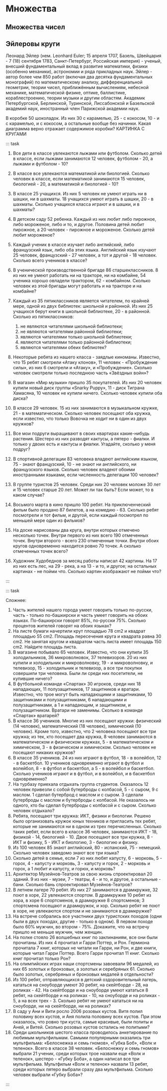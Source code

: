 # Множества

## Множества чисел

## Эйлеровы круги

Леонард Эйлер (нем. Leonhard Euler; 15 апреля 1707, Базель, Швейцария - 7 (18) сентября 1783, Санкт-Петербург, Российская империя) - ученый, внесший фундаментальный вклад в развитие математики, физики (особенно механики), астрономии и ряда прикладных наук. Эйлер - автор более чем 850 работ (включая два десятка фундаментальных монографий) по математическому анализу, дифференциальной геометрии, теории чисел, приближённым вычислениям, небесной механике, математической физике, оптике, баллистике, кораблестроению, теории музыки и другим областям. Академик Петербургской, Берлинской, Туринской, Лиссабонской и Базельской академий наук, иностранный член Парижской академии наук.

В коробке 50 шоколадок. Из них 30 с карамелью, 25 - с кокосом, 10 - и с карамелью, и с кокосом, а остальные вообще без начинки. Какая диаграмма верно отражает содержимое коробки?
КАРТИНКА С КРУГАМИ

::: task

1. Все дети в классе увлекаются лыжами или футболом. Сколько детей в классе, если лыжами занимаются 12 человек, футболом - 20, а лыжами и футболом - 10?
2. В классе все увлекаются математикой или биологией. Сколько человек в классе, если математикой занимаются 15 человек, биологией - 20, а математикой и биологией - 10?
3. В классе 25 учащихся. Из них 5 человек не умеют играть ни в шашки, ни в шахматы. 18 учащихся умеют играть в шашки, 20 - в шахматы. Сколько учащихся класса играют и в шашки, и в шахматы?
4. В детском саду 52 ребенка. Каждый из них любит либо пирожное, либо мороженое, либо и то, и другое. Половина детей любит пирожное, а 20 человек - пирожное и мороженое. Сколько детей любит мороженое?
5. Каждый ученик в классе изучает либо английский, либо французский язык, либо оба этих языка. Английский язык изучают 25 человек, французский - 27 человек, а тот и другой - 18 человек. Сколько всего учеников в классе?
6. В ученической производственной бригаде 86 старшеклассников. 8 из них не умеют работать ни на тракторе, ни на комбайне, 54 ученика хорошо овладели трактором, 62 - комбайном. Сколько человек из этой бригады могут работать и на тракторе и на комбайне?
7. Каждый из 35 пятиклассников является читателем, по крайней мере, одной из двух библиотек: школьной и районной. Из них 25 учащихся берут книги в школьной библиотеке, 20 - в районной. Сколько из пятиклассников:

   1. не являются читателями школьной библиотеки;
   2. не являются читателями районной библиотеки;
   3. являются читателями только школьной библиотеки;
   4. являются читателями только районной библиотеки;
   5. являются читателями обеих библиотек?

8. Некоторые ребята из нашего класса - заядлые киноманы. Известно, что 15 ребят смотрели «Атаку клонов», 11 человек - «Пробуждение силы», из них 6 смотрели и «Атаку», и «Пробуждение». Сколько человек смотрели только последнюю часть «Звёздных войн»?
9. В магазин «Мир музыки» пришло 35 покупателей. Из них 20 человек купили новый диск группы «Snarky Puppy», 11 - диск Тиграна Хамасяна, 10 человек не купили ничего. Сколько человек купили оба диска?
10. В классе 29 человек. 15 из них занимаются в музыкальном кружке, 21 - в математическом. Сколько человек посещают оба кружка, если известно, что только Вовочка не ходит ни в один из двух кружков?
11. Все мои подруги выращивают в своих квартирах какие-нибудь растения. Шестеро из них разводят кактусы, а пятеро - фиалки. И только у двоих есть и кактусы и фиалки. Угадайте, сколько у меня подруг?
12. В спортивной делегации 83 человека владеют английским языком, 75 - знают французский, 10 - не знают ни английского, ни французского языков. Сколько человек владеют обоими иностранными языками, если численность делегации 100 человек?
13. В группе туристов 25 человек. Среди них 20 человек моложе 30 лет и 15 человек старше 20 лет. Может ли так быть? Если может, то в каком случае?
14. Восьмого марта в кино пришло 100 ребят. На приключенческий фильм было продано 87 билетов, а на комедию - 63. Сколько ребят посмотрели и тот фильм, и другой, если каждый посмотрел по меньшей мере один из фильмов?
15. На доске нарисованы два круга, внутри которых отмечено несколько точек. Внутри первого из них всего 190 отмеченных точек. Внутри второго - всего 230 отмеченные точки. Внутри обоих кругов одновременно находится ровно 70 точек. А сколько отмеченных точек всего?
16. Художник Худобеднов за месяц работы написал 42 картины. На 17 из них есть лес, на 29 - река, а на 13 - и то, и другое; на остальных картинах - не пойми что. Сколько картин изображают не пойми что?

:::

::: task

Сложнее:

1. Часть жителей нашего города умеет говорить только по-русски, часть - только по-башкирски и часть умеет говорить на обоих языках. По-башкирски говорят 85%, по-русски 75%. Сколько процентов жителей говорят на обоих языках?
2. На листе бумаги начертили крут площадью 78 cm2 и квадрат площадью 55 cm2. Площадь пересечения круга и квадрата равна 30 cm2. Не занятая кругом и квадратом часть листа имеет площадь 150 cm2. Найдите площадь листа.
3. В магазине побывало 65 человек. Известно, что они купили 35 холодильников, 36 микроволновок, 37 телевизоров. 20 из них купили и холодильник и микроволновку, 19 - и микроволновку, и телевизор, 15 - холодильник и телевизор, а все три покупки совершили три человека. Были ли среди них посетители, не купившие ничего?
4. В футбольной команде «Спартак» 30 игроков, среди них 18 нападающих, 11 полузащитников, 17 защитников и вратари. Известно, что трое могут быть нападающими и защитниками, 10 защитниками и полузащитниками, 6 нападающими и полузащитниками, а 1 и нападающим, и защитником, и полузащитником. Вратари не заменимы. Сколько в команде «Спартак» вратарей?
5. В классе 36 учеников. Многие из них посещают кружки: физический (14 человек), математический (18 человек), химический (10 человек). Кроме того, известно, что 2 человека посещают все три кружка; из тек, кто посещает два кружка, 8 человек занимаются в математическом и физическом кружках, 5 - в математическом и химическом, 3 - в физическом и химическом. Сколько человек не посещают никаких кружков?
6. В классе 35 учеников. 24 из них играют в футбол, 18 - в волейбол, 12 - в баскетбол. 10 учеников одновременно играют в футбол и волейбол, 8 - в футбол и баскетбол, а 5 - в волейбол и баскетбол. Сколько учеников играют и в футбол, и в волейбол, и в баскетбол одновременно?
7. На турбазу приехала отдыхать группа студентов. Оказалось 12 человек привезли с собой бутерброды с колбасой, 5 - с сыром, 9 с маслом. 1 сделал бутерброд с маслом и с сыром. 3 сделали бутерброды с маслом и бутерброды с колбасой. Не оказалось ни одного, кто бы сделал бутерброды с колбасой и с сыром. Сколько человек отдыхало?
8. Ребята, посещают три кружка: ИКТ, физики и биологии. Решено было организовать кружок юных техников и пригласить тех ребят, которые не занимаются ни в одном из трех перечисленных. Сколько таких ребят, если всего в классе 36 человек, занимаются ИКТ - 18, физикой - 14, биологией - 10. Двое посещают все три кружка, 8 - ИКТ и физику, 5 - ИКТ и биологию, 3 - биологию и физику.
9. Из 100 человек 85 знают английский, 80 - испанский, 75 - немецкий. Сколько человек заведомо знают все три языка?
10. Сколько детей в семье, если 7 из них любят капусту, 6 - морковь, 5 - горох, 4 - капусту и морковь, 3 - капусту и горок, 2 - морковь и горох, а 1 любит и капусту, и горюх, и морковь?
11. Архитектор Музейнов-Театров за свою жизнь спроектировал 20 зданий. 9 из них - музеи, 7 - театры, 4 - и то, и другое, а остальные - бани. Сколько бань спроектировал Музейнов-Театров?
12. В летнем лагере 70 ребят. Из них 27 занимаются в драмкружке, 32 поют в хоре, 22 увлекаются спортом. В драмкружке 10 ребят из хора, в хоре 6 спортсменов, в драмкружке 8 спортсменов; 3 спортсмена посещают и драмкружок, и хор. Сколько ребят не поют в хоре, не увлекаются спортом и не занимаются в драмкружке?
13. На встрече собрались все участники двух туристских походов (одни были в двух походах, другие - только в одном). В первом походе было 60% мужчин, во втором - 75%. Докажите, что на встречу пришло не меньше мужчин, чем женщин.
14. На полке стояло 26 волшебных книг по заклинаниям, все они были прочитаны. Из них 4 прочитал и Гарри Поттер, и Рон. Гермиона прочитала 7 книг, которых не читали ни Гарри, ни Рон, и две книги, которые читал Гарри Поттер. Всего Гарри прочитал 11 книг. Сколько книг прочитал только Рон?
15. На олимпийских играх наши спортсмены завоевали 96 медалей, из них 65 золотых и бронзовых, а золотых и серебряных 61. Сколько было золотых, серебряных и бронзовых медалей в отдельности?
16. Из 100 ребят, отправляющихся в детский оздоровительный лагерь, кататься на сноуборде умеют 30 ребят, на скейтборде - 28, на роликах - 42. На скейтборде и на сноуборде умеют кататься 8 ребят, на скейтборде и на роликах - 10, на сноуборде и на роликах - 5, а на всех трех - 3. Сколько ребят не умеют кататься ни на сноуборде, ни на скейтборде, ни на роликах?
17. В саду у Ани и Вити росло 2006 розовых кустов. Витя полил половину всех кустов, и Аня полила половину всех кустов. При этом оказалось, что ровно три куста, самые красивые, были политы и Аней, и Витей. Сколько розовых кустов остались не политыми?
18. Среди школьников шестого класса проводилось анкетирование по любимым мультфильмам. Самыми популярными оказались три мультфильма: «Белоснежка и семь гномов», «Губка Боб», «Волк и теленок». Всего в классе 38 человек. «Белоснежку и семь гномов» выбрали 21 ученик, среди которых трое назвали еще «Волк и теленок», шестеро - «Губку Боба», а один написал все три мультфильма. Мультфильм «Волк и теленок» назвали 13 ребят, среди которых пятеро выбрали сразу два мультфильма. Сколько человек выбрали «Губку Боба»?

:::

